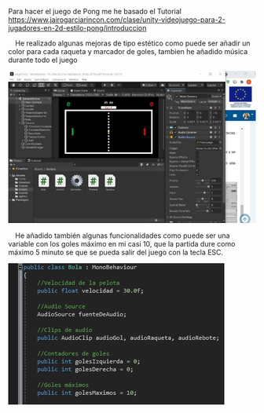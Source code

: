 ﻿Para hacer el juego de Pong me he basado el Tutorial <https://www.jairogarciarincon.com/clase/unity-videojuego-para-2-jugadores-en-2d-estilo-pong/introduccion>

`  `He realizado algunas mejoras de tipo estético como puede ser añadir un color para cada raqueta y marcador  de goles, tambien he añadido música durante todo el juego

![](Aspose.Words.dcc5b150-8c53-430f-9795-2991a1619866.001.jpeg)

`  `He añadido también algunas funcionalidades como puede ser una variable con los goles máximo en mi casi 10, que la partida dure como máximo  5 minuto se que se pueda salir del juego con la tecla ESC.

![](Aspose.Words.dcc5b150-8c53-430f-9795-2991a1619866.002.jpeg)
